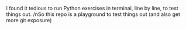 I found it tedious to run Python exercises in terminal, line by line, to test things out. /nSo this repo is a playground to test things out (and also get more git exposure)
